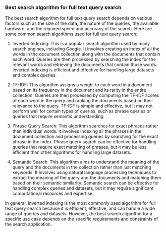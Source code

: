 ### Best search algorithm for full text query search

The best search algorithm for full text query search depends on various factors such as the size of the data, the nature of the queries, the available hardware, and the required speed and accuracy of the search. Here are some common search algorithms used for full text query search:

1. Inverted Indexing: This is a popular search algorithm used by many search engines, including Google. It involves creating an index of all the words in the document collection along with the documents that contain each word. Queries are then processed by searching the index for the relevant words and retrieving the documents that contain those words. Inverted indexing is efficient and effective for handling large datasets and complex queries.

2. TF-IDF: This algorithm assigns a weight to each word in a document based on its frequency in the document and its rarity in the entire collection. Queries are then processed by computing the TF-IDF scores of each word in the query and ranking the documents based on their relevance to the query. TF-IDF is simple and effective, but it may not perform well for certain types of queries, such as phrase queries or queries that require semantic understanding.

3. Phrase Query Search: This algorithm searches for exact phrases rather than individual words. It involves indexing all the phrases in the document collection and processing queries by searching for the exact phrase in the index. Phrase query search can be effective for handling queries that require exact matching of phrases, but it may be less efficient than other algorithms for handling large datasets.

4. Semantic Search: This algorithm aims to understand the meaning of the query and the documents in the collection rather than just matching keywords. It involves using natural language processing techniques to extract the meaning of the query and the documents and matching them based on their semantic similarity. Semantic search can be effective for handling complex queries and datasets, but it may require significant computational resources and expertise.

In general, inverted indexing is the most commonly used algorithm for full text query search because it is efficient, effective, and can handle a wide range of queries and datasets. However, the best search algorithm for a specific use case depends on the specific requirements and constraints of the search application.